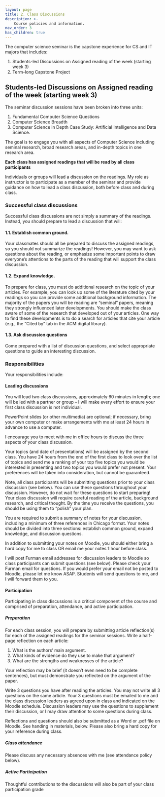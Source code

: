 ```yaml
---
layout: page
title: 2. Class Discussions
description: >-
    Course policies and information.
nav_order: 3
has_children: true
---
```


The computer science seminar is the capstone experience for CS and IT majors that includes:

1. Students-led Discussions on Assigned reading of the week (starting week 3)
2. Term-long Capstone Project

## Students-led Discussions on Assigned reading of the week (starting week 3)
The seminar discussion sessions have been broken into three units: 
1. Fundamental Computer Science Questions
2. Computer Science Breadth
3. Computer Science in Depth Case Study: Artificial Intelligence and Data Science.

The goal is to engage you with all aspects of Computer Science including seminal research, broad research areas, and in-depth topics in one research area.

**Each class has assigned readings that will be read by all class participants**

Individuals or groups will lead a discussion on the readings. My role as instructor is to participate as a member of the seminar and provide guidance on how to lead a class discussion, both before class and during class.

### Successful class discussions

Successful class discussions are not simply a summary of the readings. Instead, you should prepare to lead a discussion that will:
#### 1.1. Establish common ground.
Your classmates should all be prepared to discuss the assigned readings, so you should not summarize the readings! However, you may want to ask questions about the reading, or emphasize some important points to draw everyone’s attentions to the parts of the reading that will support the class discussion.
#### 1.2. Expand knowledge.
To prepare for class, you must do additional research on the topic of your articles. For example, you can look up some of the literature cited by your readings so you can provide some additional background information. The majority of the papers you will be reading are “seminal” papers, meaning they strongly influenced later developments. You should make the class aware of some of the research that developed out of your articles. One way to find these developments is to do a search for articles that cite your article (e.g., the “Cited by” tab in the ACM digital library).

#### 1.3. Ask discussion questions
Come prepared with a list of discussion questions, and select appropriate questions to guide an interesting discussion.

### Responsibilities
Your responsibilities include:
#### Leading discussions

You will lead two class discussions, approximately 60 minutes in length; one will be led with a partner or group – I will make every effort to ensure your first class discussion is not individual.

PowerPoint slides (or other multimedia) are optional; if necessary, bring your own computer or make arrangements with me at least 24 hours in advance to use a computer.

I encourage you to meet with me in office hours to discuss the three aspects of your class discussion.

Your topics (and date of presentations) will be assigned by the second class. You have 24 hours from the end of the first class to look over the list of topics and send me a ranking of your top five topics you would be interested in presenting and two topics you would prefer not present. Your preferences will be taken into consideration, but cannot be guaranteed.

Note, all class participants will be submitting questions prior to your class discussion (see below). You can use these questions throughout your discussion. However, do not wait for these questions to start preparing! Your class discussion will require careful reading of the article, background research, and critical thought. By the time you receive the questions, you should be using them to “polish” your plan.

You are required to submit a summary of notes for your discussion, including a minimum of three references in Chicago format. Your notes should be divided into three sections: establish common ground, expand knowledge, and discussion questions. 

In addition to submitting your notes on Moodle, you should either bring a hard copy for me to class OR email me your notes 1 hour before class.

I will post Furman email addresses for discussion leaders to Moodle so class participants can submit questions (see below). Please check your Furman email for questions. If you would prefer your email not be posted to Moodle, please let me know ASAP. Students will send questions to me, and I will forward them to you.
#### Participation
Participating in class discussions is a critical component of the course and comprised of preparation, attendance, and active participation.

##### Preparation
For each class session, you will prepare by submitting article reflection(s) for each of the assigned readings for the seminar sessions. Write a half-page reflection on each article:

1. What is the authors’ main argument.
2. What kinds of evidence do they use to make that argument?
3. What are the strengths and weaknesses of the article?

Your reflection may be brief (it doesn’t even need to be complete sentences), but must demonstrate you reflected on the argument of the paper.

Write 3 questions you have after reading the articles. You may not write all 3 questions on the same article. Your 3 questions must be emailed to me and the class discussion leaders as agreed upon in class and indicated on the Moodle schedule. Discussion leaders may use the questions to supplement their discussion, or I may draw attention to some questions during class.

Reflections and questions should also be submitted as a Word or .pdf file on Moodle. See handing in materials, below. Please also bring a hard copy for your reference during class.

##### Class attendance

Please discuss any necessary absences with me (see attendance policy below).

##### Active Participation

Thoughtful contributions to the discussions will also be part of your class participation grade
